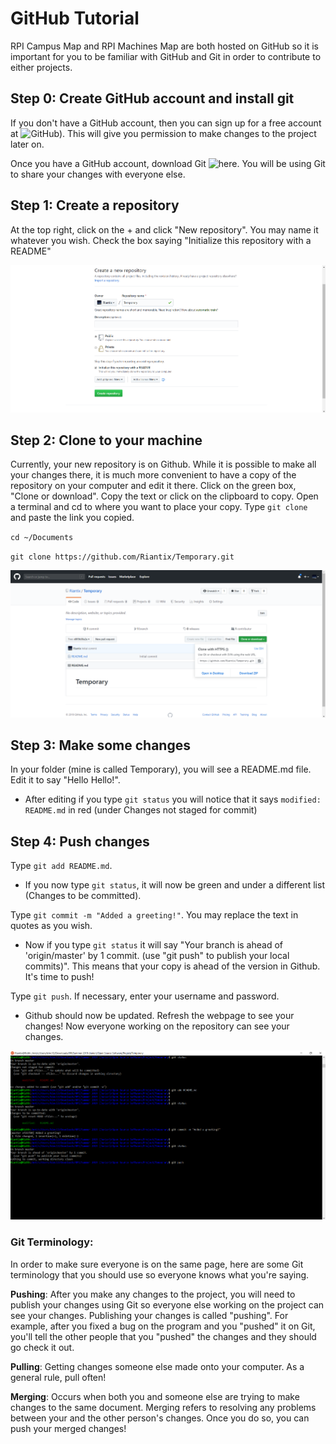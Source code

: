 # GitHub Tutorial
RPI Campus Map and RPI Machines Map are both hosted on GitHub so 
it is important for you to be familiar with GitHub and Git
in order to contribute to either projects.

## Step 0: Create GitHub account and install git
If you don't have a GitHub account, then you can sign up for a free account
at ![GitHub)](https://github.com/). This will give you permission to make 
changes to the project later on.

Once you have a GitHub account, download Git 
![here](https://git-scm.com/downloads).
You will be using Git to share your changes with everyone else.

## Step 1: Create a repository
At the top right, click on the + and click "New repository". You may name it whatever you wish.
Check the box saying "Initialize this repository with a README"

![Creating Repository](Images/Creating_Repo.png)

## Step 2: Clone to your machine
Currently, your new repository is on Github. While it is possible to make all your changes there,
it is much more convenient to have a copy of the repository on your computer and edit it there.
Click on the green box, "Clone or download". Copy the text or click on the clipboard to copy.
Open a terminal and cd to where you want to place your copy. Type `git clone` and paste the link you copied.

`cd ~/Documents`

`git clone https://github.com/Riantix/Temporary.git`

![Clone](Images/Clone.png)

## Step 3: Make some changes
In your folder (mine is called Temporary), you will see a README.md file. Edit it to say "Hello Hello!".
  * After editing if you type `git status` you will notice that it says `modified: README.md` in red (under
Changes not staged for commit)

## Step 4: Push changes
Type `git add README.md`. 
  * If you now type `git status`, it will now be green and under a different list
(Changes to be committed). 

Type `git commit -m "Added a greeting!"`. You may replace the text in quotes as you wish.
  * Now if you type `git status` it will say "Your branch is ahead of 'origin/master' by 1 commit.
  (use "git push" to publish your local commits)". This means that your copy is ahead of the version in Github. It's time to push!

Type `git push`. If necessary, enter your username and password.
  * Github should now be updated. Refresh the webpage to see your changes! Now everyone working on the repository can see
  your changes.

![Pushing](Images/Pushing.png)


### Git Terminology:
In order to make sure everyone is on the same page, here are some Git terminology
that you should use so everyone knows what you're saying.

**Pushing**:  After you make any changes to the project, you will need to publish your 
changes using Git so everyone else working on the project can see your
changes. Publishing your changes is called "pushing". 
For example, after you fixed a bug on the program and you "pushed" it on Git,
you'll tell the other people that you "pushed" the changes and they should
go check it out. 

**Pulling**: Getting changes someone else made onto your computer. As a general rule, pull often!

**Merging**: Occurs when both you and someone else are trying to make changes to the same
document. Merging refers to resolving any problems between your and the other person's changes.
Once you do so, you can push your merged changes!

